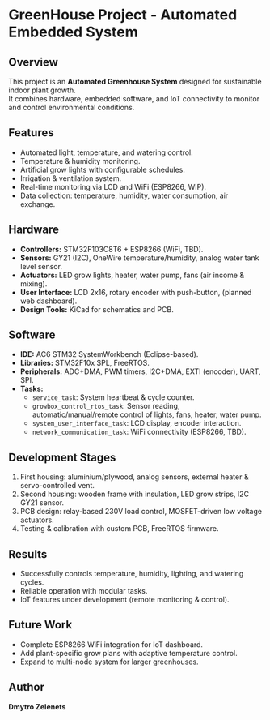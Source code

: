 # GreenHouse Project - Automated Embedded System

## Overview

This project is an **Automated Greenhouse System** designed for
sustainable indoor plant growth.\
It combines hardware, embedded software, and IoT connectivity to monitor
and control environmental conditions.

## Features

-   Automated light, temperature, and watering control.
-   Temperature & humidity monitoring.
-   Artificial grow lights with configurable schedules.
-   Irrigation & ventilation system.
-   Real-time monitoring via LCD and WiFi (ESP8266, WIP).
-   Data collection: temperature, humidity, water consumption, air
    exchange.

## Hardware

-   **Controllers:** STM32F103C8T6 + ESP8266 (WiFi, TBD).
-   **Sensors:** GY21 (I2C), OneWire temperature/humidity, analog water
    tank level sensor.
-   **Actuators:** LED grow lights, heater, water pump, fans (air income
    & mixing).
-   **User Interface:** LCD 2x16, rotary encoder with push-button,
    (planned web dashboard).
-   **Design Tools:** KiCad for schematics and PCB.

## Software

-   **IDE:** AC6 STM32 SystemWorkbench (Eclipse-based).
-   **Libraries:** STM32F10x SPL, FreeRTOS.
-   **Peripherals:** ADC+DMA, PWM timers, I2C+DMA, EXTI (encoder), UART,
    SPI.
-   **Tasks:**
    -   `service_task`: System heartbeat & cycle counter.
    -   `growbox_control_rtos_task`: Sensor reading,
        automatic/manual/remote control of lights, fans, heater, water
        pump.
    -   `system_user_interface_task`: LCD display, encoder interaction.
    -   `network_communication_task`: WiFi connectivity (ESP8266, TBD).

## Development Stages

1.  First housing: aluminium/plywood, analog sensors, external heater &
    servo-controlled vent.
2.  Second housing: wooden frame with insulation, LED grow strips, I2C
    GY21 sensor.
3.  PCB design: relay-based 230V load control, MOSFET-driven low voltage
    actuators.
4.  Testing & calibration with custom PCB, FreeRTOS firmware.

## Results

-   Successfully controls temperature, humidity, lighting, and watering
    cycles.
-   Reliable operation with modular tasks.
-   IoT features under development (remote monitoring & control).

## Future Work

-   Complete ESP8266 WiFi integration for IoT dashboard.
-   Add plant-specific grow plans with adaptive temperature control.
-   Expand to multi-node system for larger greenhouses.

## Author

**Dmytro Zelenets**
